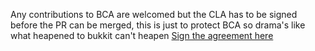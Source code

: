 Any contributions to BCA are welcomed but the CLA has to be signed before the PR can be merged, this is just to protect BCA so drama's like what heapened to bukkit can't heapen
[Sign the agreement here](https://www.clahub.com/agreements/AEnterprise/Buildcraft-Additions)
